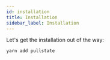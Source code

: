 ```yaml
---
id: installation
title: Installation
sidebar_label: Installation
---
```


Let's get the installation out of the way:

```powershell
yarn add pullstate
```
